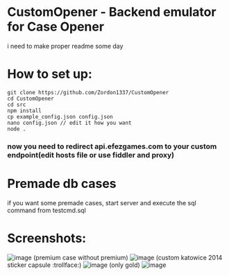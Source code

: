 # CustomOpener - Backend emulator for Case Opener
i need to make proper readme some day

# How to set up:
```
git clone https://github.com/Zordon1337/CustomOpener
cd CustomOpener
cd src
npm install
cp example_config.json config.json
nano config.json // edit it how you want
node .
```
### now you need to redirect api.efezgames.com to your custom endpoint(edit hosts file or use fiddler and proxy)

# Premade db cases
if you want some premade cases, start server and execute the sql command from testcmd.sql

# Screenshots:
![image](https://github.com/Zordon1337/CustomOpener/assets/65111609/11eb714c-d7c0-4c96-962c-396ca1053946)
(premium case without premium)
![image](https://github.com/Zordon1337/CustomOpener/assets/65111609/c83f64eb-68eb-4768-ad9e-333ee841eab4)
(custom katowice 2014 sticker capsule :trollface:)
![image](https://github.com/Zordon1337/CustomOpener/assets/65111609/9e7a3257-49cd-4101-b542-a2d3f692a83b)
(only gold)
![image](https://github.com/Zordon1337/CustomOpener/assets/65111609/f74f02ee-4421-478d-bebf-4cdb53c208e4)

